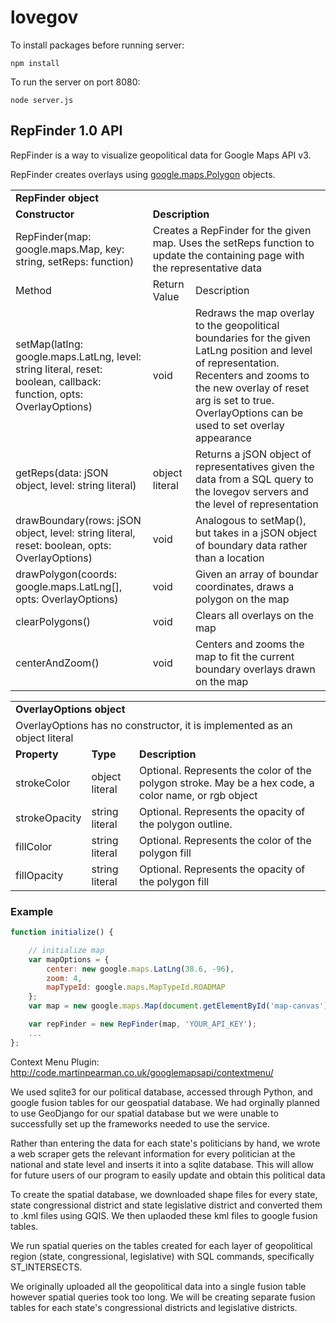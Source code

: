 lovegov
=======

To install packages before running server:
```
npm install
```

To run the server on port 8080:
```
node server.js
```

RepFinder 1.0 API
-------------

RepFinder is a way to visualize geopolitical data for Google Maps API v3.

RepFinder creates overlays using [google.maps.Polygon](https://developers.google.com/maps/documentation/javascript/overlays#Polygons) objects.

<table>
    <tr>
        <td colspan=3><strong>RepFinder object</strong></td>
    </tr>
    <tr>
        <td><strong>Constructor</strong></td>
        <td colspan=2><strong>Description</strong></td>
    </tr>
    <tr>
        <td>RepFinder(map: google.maps.Map, key: string, setReps: function)</td>
        <td colspan=2>Creates a RepFinder for the given map. Uses the setReps function to update the containing page with the representative data</td>
    </tr>
    <tr>
        <td>Method</td>
        <td>Return Value</td>
        <td>Description</td>
    </tr>
    <tr>
        <td>setMap(latlng: google.maps.LatLng, level: string literal, reset: boolean, callback: function, opts: OverlayOptions)</td>
        <td>void</td>
        <td>Redraws the map overlay to the geopolitical boundaries for the given LatLng position and level of representation. Recenters and zooms to the new overlay of reset arg is set to true. OverlayOptions can be used to set overlay appearance</td>
    </tr>
    <tr>
        <td>getReps(data: jSON object, level: string literal)</td>
        <td>object literal</td>
        <td>Returns a jSON object of representatives given the data from a SQL query to the lovegov servers and the level of representation</td>
    </tr>
    <tr>
        <td>drawBoundary(rows: jSON object, level: string literal, reset: boolean, opts: OverlayOptions)</td>
        <td>void</td>
        <td>Analogous to setMap(), but takes in a jSON object of boundary data rather than a location</td>        
    </tr>
    <tr>
        <td>drawPolygon(coords: google.maps.LatLng[], opts: OverlayOptions)</td>
        <td>void</td>
        <td>Given an array of boundar coordinates, draws a polygon on the map</td>
    </tr>
    <tr>
        <td>clearPolygons()</td>
        <td>void</td>
        <td>Clears all overlays on the map</td>
    </tr>
    <tr>
        <td>centerAndZoom()</td>
        <td>void</td>
        <td>Centers and zooms the map to fit the current boundary overlays drawn on the map</td>
    </tr>
</table>

<table>
    <tr><td colspan=3><strong>OverlayOptions object<strong></td><tr>
    <tr><td colspan=3>OverlayOptions has no constructor, it is implemented as an object literal</td></tr>
    <tr>
        <td><strong>Property</strong></td>
        <td><strong>Type</strong></td>
        <td><strong>Description</strong></td>
    </tr>
    <tr>
        <td>strokeColor</td>
        <td>object literal</td>
        <td>Optional. Represents the color of the polygon stroke. May be a hex code, a color name, or rgb object</td>
    </tr>
    <tr>
        <td>strokeOpacity</td>
        <td>string literal</td>
        <td>Optional. Represents the opacity of the polygon outline.</td>
    </tr>
    <tr>
        <td>fillColor</td>
        <td>string literal</td>
        <td>Optional. Represents the color of the polygon fill</td>
    </tr>
    <tr>
        <td>fillOpacity</td>
        <td>string literal</td>
        <td>Optional. Represents the opacity of the polygon fill</td>
    </tr>
</table>

### Example
```javascript
function initialize() {

    // initialize map
    var mapOptions = {
        center: new google.maps.LatLng(38.6, -96),
        zoom: 4,
        mapTypeId: google.maps.MapTypeId.ROADMAP
    };
    var map = new google.maps.Map(document.getElementById('map-canvas'), mapOptions);

    var repFinder = new RepFinder(map, 'YOUR_API_KEY');
    ...
};
```


Context Menu Plugin:
http://code.martinpearman.co.uk/googlemapsapi/contextmenu/


We used sqlite3 for our political database, accessed through Python, and google fusion tables for our geospatial database.
We had orginally planned to use GeoDjango for our spatial database but we were unable to successfully set up the frameworks
needed to use the service.

Rather than entering the data for each state's politicians by hand, we wrote a web scraper gets the relevant information 
for every politician at the national and state level and inserts it into a sqlite database. This will allow for future
users of our program to easily update and obtain this political data

To create the spatial database, we downloaded shape files for every state, state congressional district and state legislative
district and converted them to .kml files using GQIS. We then uplaoded these kml files to google fusion tables.

We run spatial queries on the tables created for each layer of geopolitical region (state, congressional, legislative) with
SQL commands, specifically ST_INTERSECTS.

We originally uploaded all the geopolitical data into a single fusion table however spatial queries took too long. We will
be creating separate fusion tables for each state's congressional districts and legislative districts. 

